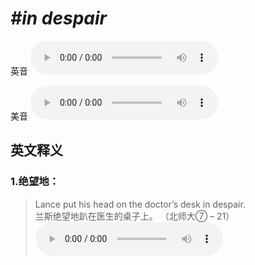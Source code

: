 # ***\#in despair*** 
英音
<audio src="./media/in despair1_AAC.aac" controls="controls"></audio>

美音
<audio src="./media/in despair2_AAC.aac" controls="controls"></audio>



  

英文释义
---
### 1.**绝望地：**  

 > Lance put his head on the doctor’s desk in despair.    
 > 兰斯绝望地趴在医生的桌子上。  （北师大⑦ – 21）  
<audio src="./media/despair-3 .aac" controls="controls"></audio>


